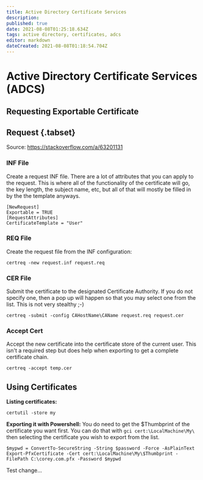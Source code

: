 ```yaml
---
title: Active Directory Certificate Services
description: 
published: true
date: 2021-08-08T01:25:18.634Z
tags: active directory, certificates, adcs
editor: markdown
dateCreated: 2021-08-08T01:18:54.704Z
---
```


# Active Directory Certificate Services (ADCS)

## Requesting Exportable Certificate



## Request {.tabset}

Source: https://stackoverflow.com/a/63201131

### INF File

Create a request INF file. There are a lot of attributes that you can apply to the request. This is where all of the functionality of the certificate will go, the key length, the subject name, etc, but all of that will mostly be filled in by the the template anyways.


```file request.inf
[NewRequest]
Exportable = TRUE
[RequestAttributes]
CertificateTemplate = "User"
```

### REQ File

Create the request file from the INF configuration:
```
certreq -new request.inf request.req
```

### CER File

Submit the certificate to the designated Certificate Authority. If you do not specify one, then a pop up will happen so that you may select one from the list. This is not very stealthy ;-)
```
certreq -submit -config CAHostName\CAName request.req request.cer
```
### Accept Cert

Accept the new certificate into the certificate store of the current user. This isn't a required step but does help when exporting to get a complete certificate chain.
```
certreq -accept temp.cer
```

## Using Certificates

**Listing certificates:**
```
certutil -store my
```

**Exporting it with Powershell:**
You do need to get the $Thumbprint of the certificate you want first. You can do that with `gci cert:\LocalMachine\My\` then selecting the certificate you wish to export from the list.
```
$mypwd = ConvertTo-SecureString -String $password -Force -AsPlainText
Export-PfxCertificate -Cert cert:\LocalMachine\My\$Thumbprint -FilePath C:\corey.com.pfx -Password $mypwd
```

Test change...